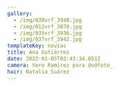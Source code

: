 ```yaml
---
gallery:
  - /img/038vrf_3948.jpg
  - /img/012vrf_3878.jpg
  - /img/035vrf_3936.jpg
  - /img/037vrf_3942.jpg
templateKey: novias
title: Ana Gutiérrez
date: 2022-01-05T02:43:34.651Z
camera: Vero Ramírez para @vdfoto_
hair: Natalia Suárez
---
```

